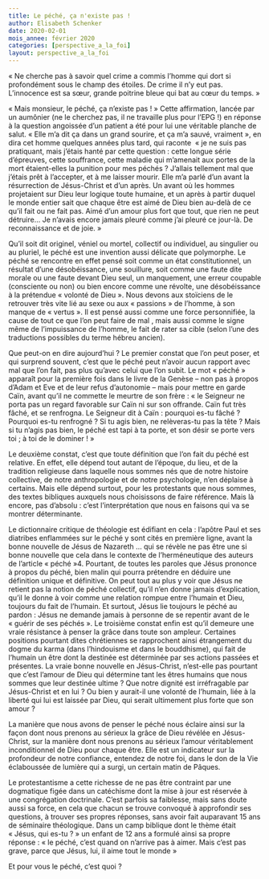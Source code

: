 ```yaml
---
title: Le péché, ça n'existe pas !
author: Elisabeth Schenker
date: 2020-02-01
mois_annee: février 2020
categories: [perspective_a_la_foi]
layout: perspective_a_la_foi
---
```


« Ne cherche pas à savoir quel crime a commis l’homme 
qui dort si profondément sous le champ des étoiles. De crime il n’y eut pas. 
L’innocence est sa sœur, grande poitrine bleue qui bat au cœur du temps. »


« Mais monsieur, le péché, ça n’existe pas ! » Cette affirmation, lancée par un aumônier (ne le cherchez pas, 
il ne travaille plus pour l’EPG !) en réponse à la question angoissée d’un patient a été pour lui une véritable 
planche de salut. « Elle m’a dit ça dans un grand sourire, et ça m’a sauvé, vraiment », en dira cet homme quelques
années plus tard, qui raconte  « je ne suis pas pratiquant, mais j’étais hanté par cette question : cette longue 
série d’épreuves, cette souffrance, cette maladie qui m’amenait aux portes de la mort étaient-elles la punition 
pour mes péchés ? J’allais tellement mal que j’étais prêt à l’accepter, et à me laisser mourir. 
Elle m’a parlé d’un avant la résurrection de Jésus-Christ et d’un après. Un avant où les hommes projetaient sur Dieu
leur logique toute humaine, et un après à partir duquel le monde entier sait que chaque être est aimé de Dieu bien
au-delà de ce qu’il fait ou ne fait pas. Aimé d’un amour plus fort que tout, que rien ne peut détruire… Je n’avais
encore jamais pleuré comme j’ai pleuré ce jour-là. De reconnaissance et de joie. »

Qu’il soit dit originel, véniel ou mortel, collectif ou individuel, au singulier ou au pluriel, le péché est une
invention aussi délicate que polymorphe. Le péché se rencontre en effet pensé soit comme un état constitutionnel,
un résultat d’une désobéissance, une souillure, soit comme une faute dite morale ou une faute devant Dieu seul,
un manquement, une erreur coupable (consciente ou non) ou bien encore comme une révolte, une désobéissance à la
prétendue « volonté de Dieu ». 
Nous devons aux stoïciens de le retrouver très vite lié au sexe ou aux « passions » de l’homme, à son manque
de « vertus ». Il est pensé aussi comme une force personnifiée, la cause de tout ce que l’on peut faire de mal
, mais aussi comme le signe même de l’impuissance de l’homme, le fait de rater sa cible (selon l’une des traductions
possibles du terme hébreu ancien). 

Que peut-on en dire aujourd’hui ? Le premier constat que l’on peut poser, et qui surprend souvent, c’est que le péché
peut n’avoir aucun rapport avec mal que l’on fait, pas plus qu’avec celui que l’on subit. Le mot « péché » apparaît
pour la première fois dans le livre de la Genèse – non pas à propos d’Adam et Eve et de leur refus d’autonomie – 
mais pour mettre en garde Caïn, avant qu’il ne commette le meurtre de son frère : « le Seigneur ne porta pas un 
regard favorable sur Caïn ni sur son offrande. Caïn fut très fâché, et se renfrogna. Le Seigneur dit à Caïn : pourquoi
es-tu fâché ? Pourquoi es-tu renfrogné ? Si tu agis bien, ne relèveras-tu pas la tête ? Mais si tu n’agis pas bien, 
le péché est tapi à ta porte, et son désir se porte vers toi ; à toi de le dominer ! »

Le deuxième constat, c’est que toute définition que l’on fait du péché est relative. En effet, elle dépend tout
autant de l’époque, du lieu, et de la tradition religieuse dans laquelle nous sommes nés que de notre histoire collective,
de notre anthropologie et de notre psychologie, n’en déplaise à certains. Mais elle dépend surtout, pour les protestants
que nous sommes, des textes bibliques auxquels nous choisissons de faire référence. Mais là encore, pas d’absolu : c’est
l’interprétation que nous en faisons qui va se montrer déterminante. 

Le dictionnaire critique de théologie est édifiant en cela : l’apôtre Paul et ses diatribes enflammées sur le péché y
sont cités en première ligne, avant la bonne nouvelle de Jésus de Nazareth … qui se révèle ne pas être une si bonne
nouvelle que cela dans le contexte de l’herméneutique des auteurs de l’article « péché »4. Pourtant, de toutes les
paroles que Jésus prononce à propos du péché, bien malin qui pourra prétendre en déduire une définition unique et définitive. On peut tout au plus y voir que Jésus ne retient pas la notion de péché collectif, qu’il n’en donne jamais d’explication, qu’il le donne à voir comme une relation rompue entre l’humain et Dieu, toujours du fait de l’humain. Et surtout, Jésus lie toujours le péché au pardon : Jésus ne demande jamais à personne de se repentir avant de le « guérir de ses péchés ». 
Le troisième constat enfin est qu’il demeure une vraie résistance à penser la grâce dans toute son ampleur. 
Certaines positions pourtant dites chrétiennes se rapprochent ainsi étrangement du dogme du karma (dans l’hindouisme
et dans le bouddhisme), qui fait de l’humain un être dont la destinée est déterminée par ses actions passées et présentes.
La vraie bonne nouvelle en Jésus-Christ, n’est-elle pas pourtant que c’est l’amour de Dieu qui détermine tant les êtres
humains que nous sommes que leur destinée ultime ? Que notre dignité est irréfragable par Jésus-Christ et en lui ? Ou bien
y aurait-il une volonté de l’humain, liée à la liberté qui lui est laissée par Dieu, qui serait ultimement plus forte que
son amour ?

La manière que nous avons de penser le péché nous éclaire ainsi sur la façon dont nous prenons au sérieux la grâce de Dieu
révélée en Jésus-Christ, sur la manière dont nous prenons au sérieux l’amour véritablement inconditionnel de Dieu 
pour chaque être. Elle est un indicateur sur la profondeur de notre confiance, entendez de notre foi, dans le don de
la Vie éclaboussée de lumière qui a surgi, un certain matin de Pâques.

Le protestantisme a cette richesse de ne pas être contraint par une dogmatique figée dans un catéchisme dont la mise
à jour est réservée à une congrégation doctrinale. C’est parfois sa faiblesse, mais sans doute aussi sa force, en cela
que chacun se trouve convoqué à approfondir ses questions, à trouver ses propres réponses, sans avoir fait auparavant
15 ans de séminaire théologique. Dans un camp biblique dont le thème était « Jésus, qui es-tu ? » un enfant de 12 ans
a formulé ainsi sa propre réponse : « le péché, c’est quand on n’arrive pas à aimer. Mais c’est pas grave, parce que Jésus,
lui, il aime tout le monde » 

Et pour vous le péché, c’est quoi ?

